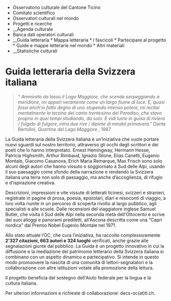   * Osservatorio culturale del Cantone Ticino
  * Comitato scientifico
  * Osservatori culturali nel mondo
  * Progetti e ricerche
  *  __Agenda culturale
  * Banca dati operatori culturali
  *  __Guida letteraria
    * Mappa letteraria
    * I fascicoli
    * Partecipare al progetto
    * Guide e mappe letterarie nel mondo
    * Altri materiali
  *  __Statistiche culturali

#  Guida letteraria della Svizzera italiana

> “ _Ammirato da lassù il Lago Maggiore, che scende serpeggiando a meridione,
> mi apparì veramente come un largo fiume di luce. E, quasi fossi anch'io
> fatto degno di uno stupendo intenso potere, mi recitai mentalmente la
> terzina del canto trentesimo del Paradiso, che stavo proprio in quei tempi
> studiando, da solo: E vidi lume in guisa di riviera / fulgido di fulgore,
> intra due rive / dipinte di mirabil primavera_.” Dante Bertolini, _Quartine
> del Lago Maggiore_ , 1987

La Guida letteraria della Svizzera italiana è un’iniziativa che vuole portare
nuovi sguardi sul nostro territorio, attraverso gli occhi degli scrittori e
dei poeti che lo hanno interpretato. Ernest Hemingway, Hermann Hesse, Patricia
Highsmith, Arthur Rimbaud, Ignazio Silone, Elias Canetti, Eugenio Montale,
Giacomo Casanova, Erich Maria Remarque, Max Frisch sono solo alcuni degli
autori che hanno vissuto o soggiornato a Sud delle Alpi, usando il suo
paesaggio come sfondo della narrazione e rendendo la Svizzera italiana una
terra non solo di passaggio, ma anche d’accoglienza, di rifugio e
d’ispirazione creativa.

Descrizioni, impressioni e vite vissute di letterati ticinesi, svizzeri e
stranieri, registrate in pagine di prosa, poesia, epistolari, diari e
resoconti di viaggio, a loro volta riunite in un percorso di scoperta rivolto
al largo pubblico, agli specialisti e alle scuole. Dalle recensioni del
viaggiatore inglese Samuel Butler, che visita il Sud delle Alpi nella seconda
metà dell'Ottocento e scrive dei suoi alloggi e panorami prediletti,
all'Ascona descritta come una "Capri nordica" dal Premio Nobel Eugenio Montale
nel 1971.

Allo stato attuale l’OC, che cura l’iniziativa, ha raccolto complessivamente
**2'327 citazioni, 663 autori e 324 luoghi** verificati, anche grazie alle
segnalazioni giunte dal pubblico. La Guida è un progetto innovativo in cui la
diffusione e la mediazione del patrimonio letterario della Svizzera italiana
si combinano con un aspetto dinamico e partecipativo. Si intende in questo
modo promuovere la nascita di una comunità di lettori-segnalatori e la
collaborazione con altre istituzioni votate alla promozione della lettura.

Il progetto beneficia del sostegno dell'Aiuto federale per la lingua e la
cultura italiana.

Per ulteriori informazioni e richieste di collaborazione: decs-oc(at)ti.ch.

